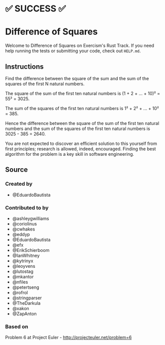 # :white_check_mark: SUCCESS :white_check_mark:

# Difference of Squares

Welcome to Difference of Squares on Exercism's Rust Track.
If you need help running the tests or submitting your code, check out `HELP.md`.

## Instructions

Find the difference between the square of the sum and the sum of the squares of the first N natural numbers.

The square of the sum of the first ten natural numbers is
(1 + 2 + ... + 10)² = 55² = 3025.

The sum of the squares of the first ten natural numbers is
1² + 2² + ... + 10² = 385.

Hence the difference between the square of the sum of the first
ten natural numbers and the sum of the squares of the first ten
natural numbers is 3025 - 385 = 2640.

You are not expected to discover an efficient solution to this yourself from
first principles; research is allowed, indeed, encouraged. Finding the best
algorithm for the problem is a key skill in software engineering.

## Source

### Created by

- @EduardoBautista

### Contributed to by

- @ashleygwilliams
- @coriolinus
- @cwhakes
- @eddyp
- @EduardoBautista
- @efx
- @ErikSchierboom
- @IanWhitney
- @kytrinyx
- @leoyvens
- @lutostag
- @mkantor
- @nfiles
- @petertseng
- @rofrol
- @stringparser
- @TheDarkula
- @xakon
- @ZapAnton

### Based on

Problem 6 at Project Euler - http://projecteuler.net/problem=6
